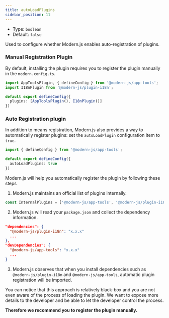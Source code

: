 ```yaml
---
title: autoLoadPlugins
sidebar_position: 11
---
```


- Type: `boolean`
- Default: `false`

Used to configure whether Modern.js enables auto-registration of plugins.

### Manual Registration Plugin

By default, installing the plugin requires you to register the plugin manually in the `modern.config.ts`.

```ts title="modern.config.ts"
import AppToolsPlugin, { defineConfig } from '@modern-js/app-tools';
import I18nPlugin from '@modern-js/plugin-i18n';

default export defineConfig({
  plugins: [AppToolsPlugin(), I18nPlugin()]
})

```

### Auto Registration plugin

In addition to means registration, Modern.js also provides a way to automatically register plugins: set the `autoLoadPlugin` configuration item to `true`.

```ts title="modern.config.ts"
import { defineConfig } from '@modern-js/app-tools';

default export defineConfig({
  autoLoadPlugins: true
})
```

Modern.js will help you automatically register the plugin by following these steps

1. Modern.js maintains an official list of plugins internally.

```js
const InternalPlugins = ['@modern-js/app-tools', '@modern-js/plugin-i18n', ...];
```

2. Modern.js will read your `package.json` and collect the dependency information.

```json title="package.json"
"dependencies": {
  "@modern-js/plugin-i18n": "x.x.x"
  ...
},
"devDependencies": {
  "@modern-js/app-tools": "x.x.x"
  ...
}
```

3. Modern.js observes that when you install dependencies such as `@modern-js/plugin-i18n` and `@modern-js/app-tools`, automatic plugin registration will be imported.

You can notice that this approach is relatively black-box and you are not even aware of the process of loading the plugin. We want to expose more details to the developer and be able to let the developer control the process.

**Therefore we recommend you to register the plugin manually.**
